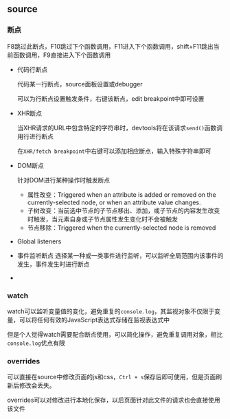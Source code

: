 ## source

### 断点

F8跳过此断点，F10跳过下个函数调用，F11进入下个函数调用，shift+F11跳出当前函数调用，F9直接进入下个函数调用

* 代码行断点

	代码某一行断点，source面板设置或debugger

	可以为行断点设置触发条件，右键该断点，edit breakpoint中即可设置

* XHR断点

	当XHR请求的URL中包含特定的字符串时，devtools将在该请求`send()`函数调用行进行断点

	在`XHR/fetch breakpoint`中右键可以添加相应断点，输入特殊字符串即可

* DOM断点

	针对DOM进行某种操作时触发断点
	- 属性改变：Triggered when an attribute is added or removed on the currently-selected node, or when an attribute value changes.
	- 子树改变：当前选中节点的子节点移出、添加，或子节点的内容发生改变时触发，当元素自身或子节点属性发生变化时不会被触发
	- 节点移除：Triggered when the currently-selected node is removed
* Global listeners
* 事件监听断点
	选择某一种或一类事件进行监听，可以监听全局范围内该事件的发生，事件发生时进行断点

*

### watch

watch可以监听变量值的变化，避免重复的`console.log`，其监视对象不仅限于变量，可以将任何有效的JavaScript表达式存储在监视表达式中

但是个人觉得watch需要配合断点使用，可以简化操作，避免重复调用对象，相比`console.log`优点有限

### overrides

可以直接在source中修改页面的js和css，`Ctrl + s`保存后即可使用，但是页面刷新后修改会丢失。

overrides可以对修改进行本地化保存，以后页面针对此文件的请求也会直接使用该文件